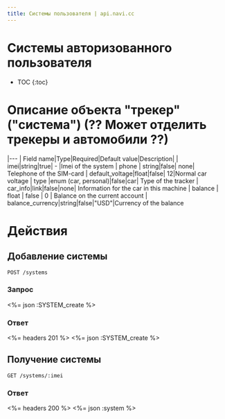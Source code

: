 ```yaml
---
title: Системы пользователя | api.navi.cc
---
```


# Системы авторизованного пользователя

* TOC
{:toc}

# Описание объекта "трекер" ("система") (?? Может отделить трекеры и автомобили ??)

|---
| Field name|Type|Required|Default value|Description|
| imei|string|true| - |Imei of the system
| phone | string|false| none| Telephone of the SIM-card
| default_voltage|float|false| 12|Normal car voltage
| type |enum (car, personal)|false|car| Type of the tracker
| car_info|link|false|none| Information for the car in this machine
| balance | float | false | 0 | Balance on the current account
| balance_currency|string|false|"USD"|Currency of the balance

# Действия

## Добавление системы

    POST /systems

### Запрос

<%= json :SYSTEM_create %>

### Ответ

<%= headers 201 %>
<%= json :SYSTEM_create %>
## Получение системы

    GET /systems/:imei

### Ответ

<%= headers 200 %>
<%= json :system %>
